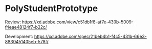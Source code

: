 # PolyStudentPrototype

Review:        https://xd.adobe.com/view/c51db1f8-af7e-430b-5009-f4eae48124f7-b32c/

Development: https://xd.adobe.com/spec/21beb4b1-f4c5-431b-66e3-8830451405eb-578f/
